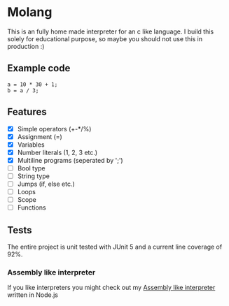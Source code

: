# Molang
This is an fully home made interpreter for an c like language. I build this solely for educational purpose, so maybe you should not use this in production :)

## Example code
```
a = 10 * 30 + 1;
b = a / 3;
```

## Features
- [x] Simple operators (+-*/%)
- [x] Assignment (=)
- [x] Variables
- [x] Number literals (1, 2, 3 etc.)
- [x] Multiline programs (seperated by ';')
- [ ] Bool type
- [ ] String type
- [ ] Jumps (if, else etc.)
- [ ] Loops
- [ ] Scope
- [ ] Functions

## Tests
The entire project is unit tested with JUnit 5 and a current line coverage of 92%.

### Assembly like interpreter
If you like interpreters you might check out my [Assembly like interpreter](https://github.com/MoritzGoeckel/Assembly-ish-Interpreter) written in Node.js
